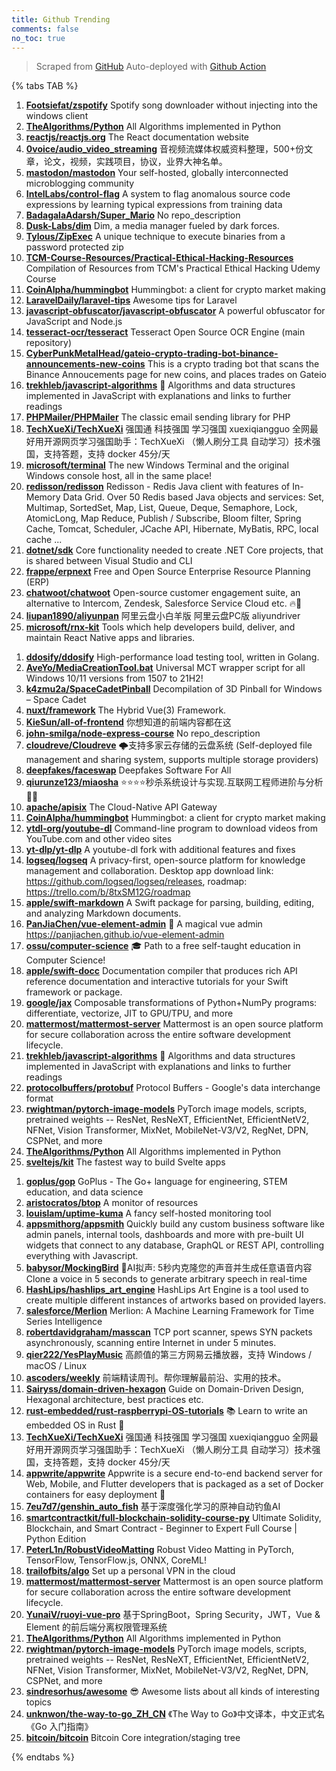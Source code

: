 ```yaml
---
title: Github Trending
comments: false
no_toc: true
---
```


> Scraped from [GitHub](https://github.com/trending)
Auto-deployed with [Github Action](https://docs.github.com/en/actions)

{% tabs TAB %}
<!-- tab Daily -->
1. [**Footsiefat/zspotify**](https://github.com/Footsiefat/zspotify)
Spotify song downloader without injecting into the windows client
2. [**TheAlgorithms/Python**](https://github.com/TheAlgorithms/Python)
All Algorithms implemented in Python
3. [**reactjs/reactjs.org**](https://github.com/reactjs/reactjs.org)
The React documentation website
4. [**0voice/audio_video_streaming**](https://github.com/0voice/audio_video_streaming)
音视频流媒体权威资料整理，500+份文章，论文，视频，实践项目，协议，业界大神名单。
5. [**mastodon/mastodon**](https://github.com/mastodon/mastodon)
Your self-hosted, globally interconnected microblogging community
6. [**IntelLabs/control-flag**](https://github.com/IntelLabs/control-flag)
A system to flag anomalous source code expressions by learning typical expressions from training data
7. [**BadagalaAdarsh/Super_Mario**](https://github.com/BadagalaAdarsh/Super_Mario)
No repo_description
8. [**Dusk-Labs/dim**](https://github.com/Dusk-Labs/dim)
Dim, a media manager fueled by dark forces.
9. [**Tylous/ZipExec**](https://github.com/Tylous/ZipExec)
A unique technique to execute binaries from a password protected zip
10. [**TCM-Course-Resources/Practical-Ethical-Hacking-Resources**](https://github.com/TCM-Course-Resources/Practical-Ethical-Hacking-Resources)
Compilation of Resources from TCM's Practical Ethical Hacking Udemy Course
11. [**CoinAlpha/hummingbot**](https://github.com/CoinAlpha/hummingbot)
Hummingbot: a client for crypto market making
12. [**LaravelDaily/laravel-tips**](https://github.com/LaravelDaily/laravel-tips)
Awesome tips for Laravel
13. [**javascript-obfuscator/javascript-obfuscator**](https://github.com/javascript-obfuscator/javascript-obfuscator)
A powerful obfuscator for JavaScript and Node.js
14. [**tesseract-ocr/tesseract**](https://github.com/tesseract-ocr/tesseract)
Tesseract Open Source OCR Engine (main repository)
15. [**CyberPunkMetalHead/gateio-crypto-trading-bot-binance-announcements-new-coins**](https://github.com/CyberPunkMetalHead/gateio-crypto-trading-bot-binance-announcements-new-coins)
This is a crypto trading bot that scans the Binance Annoucements page for new coins, and places trades on Gateio
16. [**trekhleb/javascript-algorithms**](https://github.com/trekhleb/javascript-algorithms)
📝 Algorithms and data structures implemented in JavaScript with explanations and links to further readings
17. [**PHPMailer/PHPMailer**](https://github.com/PHPMailer/PHPMailer)
The classic email sending library for PHP
18. [**TechXueXi/TechXueXi**](https://github.com/TechXueXi/TechXueXi)
强国通 科技强国 学习强国 xuexiqiangguo 全网最好用开源网页学习强国助手：TechXueXi （懒人刷分工具 自动学习）技术强国，支持答题，支持 docker 45分/天
19. [**microsoft/terminal**](https://github.com/microsoft/terminal)
The new Windows Terminal and the original Windows console host, all in the same place!
20. [**redisson/redisson**](https://github.com/redisson/redisson)
Redisson - Redis Java client with features of In-Memory Data Grid. Over 50 Redis based Java objects and services: Set, Multimap, SortedSet, Map, List, Queue, Deque, Semaphore, Lock, AtomicLong, Map Reduce, Publish / Subscribe, Bloom filter, Spring Cache, Tomcat, Scheduler, JCache API, Hibernate, MyBatis, RPC, local cache ...
21. [**dotnet/sdk**](https://github.com/dotnet/sdk)
Core functionality needed to create .NET Core projects, that is shared between Visual Studio and CLI
22. [**frappe/erpnext**](https://github.com/frappe/erpnext)
Free and Open Source Enterprise Resource Planning (ERP)
23. [**chatwoot/chatwoot**](https://github.com/chatwoot/chatwoot)
Open-source customer engagement suite, an alternative to Intercom, Zendesk, Salesforce Service Cloud etc. 🔥💬
24. [**liupan1890/aliyunpan**](https://github.com/liupan1890/aliyunpan)
阿里云盘小白羊版 阿里云盘PC版 aliyundriver
25. [**microsoft/rnx-kit**](https://github.com/microsoft/rnx-kit)
Tools which help developers build, deliver, and maintain React Native apps and libraries.
<!-- endtab -->
<!-- tab Weekly -->
1. [**ddosify/ddosify**](https://github.com/ddosify/ddosify)
High-performance load testing tool, written in Golang.
2. [**AveYo/MediaCreationTool.bat**](https://github.com/AveYo/MediaCreationTool.bat)
Universal MCT wrapper script for all Windows 10/11 versions from 1507 to 21H2!
3. [**k4zmu2a/SpaceCadetPinball**](https://github.com/k4zmu2a/SpaceCadetPinball)
Decompilation of 3D Pinball for Windows – Space Cadet
4. [**nuxt/framework**](https://github.com/nuxt/framework)
The Hybrid Vue(3) Framework.
5. [**KieSun/all-of-frontend**](https://github.com/KieSun/all-of-frontend)
你想知道的前端内容都在这
6. [**john-smilga/node-express-course**](https://github.com/john-smilga/node-express-course)
No repo_description
7. [**cloudreve/Cloudreve**](https://github.com/cloudreve/Cloudreve)
🌩支持多家云存储的云盘系统 (Self-deployed file management and sharing system, supports multiple storage providers)
8. [**deepfakes/faceswap**](https://github.com/deepfakes/faceswap)
Deepfakes Software For All
9. [**qiurunze123/miaosha**](https://github.com/qiurunze123/miaosha)
⭐⭐⭐⭐秒杀系统设计与实现.互联网工程师进阶与分析🙋🐓
10. [**apache/apisix**](https://github.com/apache/apisix)
The Cloud-Native API Gateway
11. [**CoinAlpha/hummingbot**](https://github.com/CoinAlpha/hummingbot)
Hummingbot: a client for crypto market making
12. [**ytdl-org/youtube-dl**](https://github.com/ytdl-org/youtube-dl)
Command-line program to download videos from YouTube.com and other video sites
13. [**yt-dlp/yt-dlp**](https://github.com/yt-dlp/yt-dlp)
A youtube-dl fork with additional features and fixes
14. [**logseq/logseq**](https://github.com/logseq/logseq)
A privacy-first, open-source platform for knowledge management and collaboration. Desktop app download link: https://github.com/logseq/logseq/releases, roadmap: https://trello.com/b/8txSM12G/roadmap
15. [**apple/swift-markdown**](https://github.com/apple/swift-markdown)
A Swift package for parsing, building, editing, and analyzing Markdown documents.
16. [**PanJiaChen/vue-element-admin**](https://github.com/PanJiaChen/vue-element-admin)
🎉 A magical vue admin https://panjiachen.github.io/vue-element-admin
17. [**ossu/computer-science**](https://github.com/ossu/computer-science)
🎓 Path to a free self-taught education in Computer Science!
18. [**apple/swift-docc**](https://github.com/apple/swift-docc)
Documentation compiler that produces rich API reference documentation and interactive tutorials for your Swift framework or package.
19. [**google/jax**](https://github.com/google/jax)
Composable transformations of Python+NumPy programs: differentiate, vectorize, JIT to GPU/TPU, and more
20. [**mattermost/mattermost-server**](https://github.com/mattermost/mattermost-server)
Mattermost is an open source platform for secure collaboration across the entire software development lifecycle.
21. [**trekhleb/javascript-algorithms**](https://github.com/trekhleb/javascript-algorithms)
📝 Algorithms and data structures implemented in JavaScript with explanations and links to further readings
22. [**protocolbuffers/protobuf**](https://github.com/protocolbuffers/protobuf)
Protocol Buffers - Google's data interchange format
23. [**rwightman/pytorch-image-models**](https://github.com/rwightman/pytorch-image-models)
PyTorch image models, scripts, pretrained weights -- ResNet, ResNeXT, EfficientNet, EfficientNetV2, NFNet, Vision Transformer, MixNet, MobileNet-V3/V2, RegNet, DPN, CSPNet, and more
24. [**TheAlgorithms/Python**](https://github.com/TheAlgorithms/Python)
All Algorithms implemented in Python
25. [**sveltejs/kit**](https://github.com/sveltejs/kit)
The fastest way to build Svelte apps
<!-- endtab -->
<!-- tab Monthly -->
1. [**goplus/gop**](https://github.com/goplus/gop)
GoPlus - The Go+ language for engineering, STEM education, and data science
2. [**aristocratos/btop**](https://github.com/aristocratos/btop)
A monitor of resources
3. [**louislam/uptime-kuma**](https://github.com/louislam/uptime-kuma)
A fancy self-hosted monitoring tool
4. [**appsmithorg/appsmith**](https://github.com/appsmithorg/appsmith)
Quickly build any custom business software like admin panels, internal tools, dashboards and more with pre-built UI widgets that connect to any database, GraphQL or REST API, controlling everything with Javascript.
5. [**babysor/MockingBird**](https://github.com/babysor/MockingBird)
🚀AI拟声: 5秒内克隆您的声音并生成任意语音内容 Clone a voice in 5 seconds to generate arbitrary speech in real-time
6. [**HashLips/hashlips_art_engine**](https://github.com/HashLips/hashlips_art_engine)
HashLips Art Engine is a tool used to create multiple different instances of artworks based on provided layers.
7. [**salesforce/Merlion**](https://github.com/salesforce/Merlion)
Merlion: A Machine Learning Framework for Time Series Intelligence
8. [**robertdavidgraham/masscan**](https://github.com/robertdavidgraham/masscan)
TCP port scanner, spews SYN packets asynchronously, scanning entire Internet in under 5 minutes.
9. [**qier222/YesPlayMusic**](https://github.com/qier222/YesPlayMusic)
高颜值的第三方网易云播放器，支持 Windows / macOS / Linux
10. [**ascoders/weekly**](https://github.com/ascoders/weekly)
前端精读周刊。帮你理解最前沿、实用的技术。
11. [**Sairyss/domain-driven-hexagon**](https://github.com/Sairyss/domain-driven-hexagon)
Guide on Domain-Driven Design, Hexagonal architecture, best practices etc.
12. [**rust-embedded/rust-raspberrypi-OS-tutorials**](https://github.com/rust-embedded/rust-raspberrypi-OS-tutorials)
📚 Learn to write an embedded OS in Rust 🦀
13. [**TechXueXi/TechXueXi**](https://github.com/TechXueXi/TechXueXi)
强国通 科技强国 学习强国 xuexiqiangguo 全网最好用开源网页学习强国助手：TechXueXi （懒人刷分工具 自动学习）技术强国，支持答题，支持 docker 45分/天
14. [**appwrite/appwrite**](https://github.com/appwrite/appwrite)
Appwrite is a secure end-to-end backend server for Web, Mobile, and Flutter developers that is packaged as a set of Docker containers for easy deployment 🚀
15. [**7eu7d7/genshin_auto_fish**](https://github.com/7eu7d7/genshin_auto_fish)
基于深度强化学习的原神自动钓鱼AI
16. [**smartcontractkit/full-blockchain-solidity-course-py**](https://github.com/smartcontractkit/full-blockchain-solidity-course-py)
Ultimate Solidity, Blockchain, and Smart Contract - Beginner to Expert Full Course | Python Edition
17. [**PeterL1n/RobustVideoMatting**](https://github.com/PeterL1n/RobustVideoMatting)
Robust Video Matting in PyTorch, TensorFlow, TensorFlow.js, ONNX, CoreML!
18. [**trailofbits/algo**](https://github.com/trailofbits/algo)
Set up a personal VPN in the cloud
19. [**mattermost/mattermost-server**](https://github.com/mattermost/mattermost-server)
Mattermost is an open source platform for secure collaboration across the entire software development lifecycle.
20. [**YunaiV/ruoyi-vue-pro**](https://github.com/YunaiV/ruoyi-vue-pro)
基于SpringBoot，Spring Security，JWT，Vue & Element 的前后端分离权限管理系统
21. [**TheAlgorithms/Python**](https://github.com/TheAlgorithms/Python)
All Algorithms implemented in Python
22. [**rwightman/pytorch-image-models**](https://github.com/rwightman/pytorch-image-models)
PyTorch image models, scripts, pretrained weights -- ResNet, ResNeXT, EfficientNet, EfficientNetV2, NFNet, Vision Transformer, MixNet, MobileNet-V3/V2, RegNet, DPN, CSPNet, and more
23. [**sindresorhus/awesome**](https://github.com/sindresorhus/awesome)
😎 Awesome lists about all kinds of interesting topics
24. [**unknwon/the-way-to-go_ZH_CN**](https://github.com/unknwon/the-way-to-go_ZH_CN)
《The Way to Go》中文译本，中文正式名《Go 入门指南》
25. [**bitcoin/bitcoin**](https://github.com/bitcoin/bitcoin)
Bitcoin Core integration/staging tree
<!-- endtab -->
{% endtabs %}
